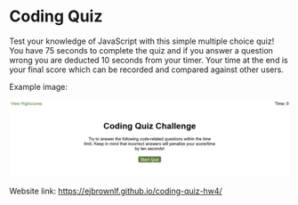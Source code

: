 # Coding Quiz

Test your knowledge of JavaScript with this simple multiple choice quiz! You have 75 seconds to complete the quiz and if you answer a question wrong you are deducted 10 seconds from your timer. Your time at the end is your final score which can be recorded and compared against other users.

Example image:

![alt text](/assets/images/Screenshot_2.png)

Website link:
https://ejbrownlf.github.io/coding-quiz-hw4/
